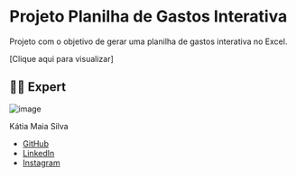 # Projeto Planilha de Gastos Interativa

Projeto com o objetivo de gerar uma planilha de gastos interativa no Excel. 

[Clique aqui para visualizar]


## 👨‍💻 Expert

![image](https://github.com/user-attachments/assets/7fbfb836-2e90-4d26-84b8-fba35dca24e9)

Kátia Maia Silva
- [GitHub](https://github.com/katiamaiasilva) 
- [LinkedIn](https://www.linkedin.com/in/katia-maia-silva-382a3b331/)
- [Instagram](https://www.instagram.com/katiamaia._/)
